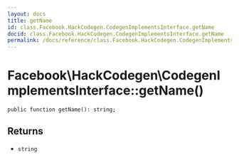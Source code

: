 ```yaml
---
layout: docs
title: getName
id: class.Facebook.HackCodegen.CodegenImplementsInterface.getName
docid: class.Facebook.HackCodegen.CodegenImplementsInterface.getName
permalink: /docs/reference/class.Facebook.HackCodegen.CodegenImplementsInterface.getName/
---
```

# Facebook\\HackCodegen\\CodegenImplementsInterface::getName()




``` Hack
public function getName(): string;
```




## Returns




+ ` string `